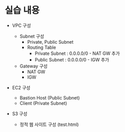 # 실습 내용
- VPC 구성
  - Subnet 구성
    - Private, Public Subnet
    - Routing Table
      - Private Subnet : 0.0.0.0/0 - NAT GW 추가
      - Public Subnet : 0.0.0.0/0 - IGW 추가
  - Gateway 구성
    - NAT GW
    - IGW

- EC2 구성
  - Bastion Host (Public Subnet)
  - Client (Private Subnet)

- S3 구성
  - 정적 웹 사이트 구성 (test.html)